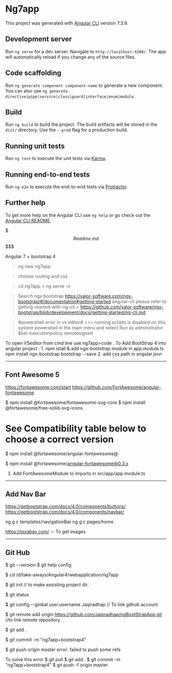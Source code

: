 # Ng7app

This project was generated with [Angular CLI](https://github.com/angular/angular-cli) version 7.3.9.

## Development server

Run `ng serve` for a dev server. Navigate to `http://localhost:4200/`. The app will automatically reload if you change any of the source files.

## Code scaffolding

Run `ng generate component component-name` to generate a new component. You can also use `ng generate directive|pipe|service|class|guard|interface|enum|module`.

## Build

Run `ng build` to build the project. The build artifacts will be stored in the `dist/` directory. Use the `--prod` flag for a production build.

## Running unit tests

Run `ng test` to execute the unit tests via [Karma](https://karma-runner.github.io).

## Running end-to-end tests

Run `ng e2e` to execute the end-to-end tests via [Protractor](http://www.protractortest.org/).

## Further help

To get more help on the Angular CLI use `ng help` or go check out the [Angular CLI README](https://github.com/angular/angular-cli/blob/master/README.md).


$$$$$$$$$$$$$$$ Readme.md $$$$$$$$$$$$$$$$$$$$$$$$$



Angular 7 + bootstrap 4

>ng new ng7app

>choose routing and css

>cd ng7app > ng serve -o

>Search ngx bootstrap
>https://valor-software.com/ngx-bootstrap/#/documentation#getting-started
>angular-cli please refer to getting-started-with-ng-cli  > 
https://github.com/valor-software/ngx-bootstrap/blob/development/docs/getting-started/ng-cli.md

> #powershell error in vs editor# >>> running scripts is disabled on this system
 powershell in the main menu and select Run as administrator
 $set-executionpolicy remotesigned

To open VSeditor from cmd line use ng7app>code .
To Add BootStrap 4 into angular project : 
	1. npm istall & add ngx-bootstrap module in app.module.ts
		npm install ngx-bootstrap bootstrap --save
	2. add css path in angular.json

--------------
Font Awesome 5
--------------

https://fontawesome.com/start
https://github.com/FortAwesome/angular-fontawesome

$ npm install @fortawesome/fontawesome-svg-core
$ npm install @fortawesome/free-solid-svg-icons
# See Compatibility table below to choose a correct version
$ npm install @fortawesome/angular-fontawesome@<version>

$ npm install @fortawesome/angular-fontawesome@0.3.x

1. Add FontAwesomeModule to imports in src/app/app.module.ts


--------------
Add Nav Bar
--------------
https://getbootstrap.com/docs/4.0/components/buttons/
https://getbootstrap.com/docs/4.0/components/navbar/

ng g c templates/navigationBar
ng g c pages/home


https://pixabay.com/ -- To get images

--------------
Git Hub
--------------
$ git --version
$ git help config

$ cd /d/take-aways/Angular4/webapplication/ng7app

$ git init   // to make exsisting project dir.

$ git status

$ git config --global user.username Jaipradhap  // To link github account

$ git remote add origin  https://github.com/Jaipradhap/ngBootStrapApp.git  //to link remote repository

$ git add .

$ git commit -m "ng7app+bootstrap4"

$ git push origin master
error: failed to push some refs

To solve this error
$ git pull
$ git add .
$ git commit -m "ng7app+bootstrap4"
$ git push -f origin master

$$$$$$$$$$$$$$$$$$$$$$$$$$$$$$$$$$$$$$$$
